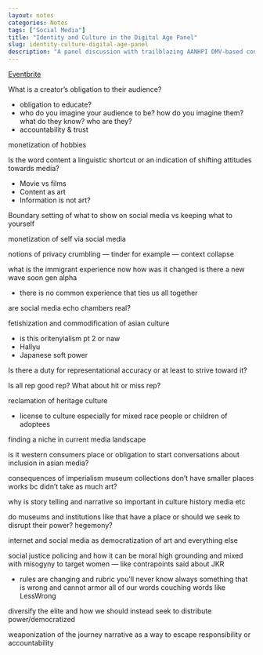 ```yaml
---
layout: notes
categories: Notes
tags: ["Social Media"]
title: "Identity and Culture in the Digital Age Panel"
slug: identity-culture-digital-age-panel
description: "A panel discussion with trailblazing AANHPI DMV-based content creators as they reflect on how identity and culture influence their digital content creation and messaging to a global network of followers."
---
```


[Eventbrite](https://www.eventbrite.com/e/panel-discussion-identity-and-culture-in-the-digital-age-tickets-611335961317?aff=ebdsoporgprofile)

What is a creator’s obligation to their audience?

- obligation to educate?
- who do you imagine your audience to be? how do you imagine them? what do they know? who are they?
- accountability & trust

monetization of hobbies

Is the word content a linguistic shortcut or an indication of shifting attitudes towards media?

- Movie vs films
- Content as art
- Information is not art?

Boundary setting of what to show on social media vs keeping what to yourself

monetization of self via social media

notions of privacy crumbling — tinder for example — context collapse

what is the immigrant experience now how was it changed is there a new wave soon gen alpha

- there is no common experience that ties us all together

are social media echo chambers real?

fetishization and commodification of asian culture

- is this oritenyialism pt 2 or naw
- Hallyu
- Japanese soft power

Is there a duty for representational accuracy or at least to strive toward it?

Is all rep good rep? What about hit or miss rep?

reclamation of heritage culture

- license to culture especially for mixed race people or children of adoptees

finding a niche in current media landscape

is it western consumers place or obligation to start conversations about inclusion in asian media?

consequences of imperialism museum collections don’t have smaller places works bc didn’t take as much art?

why is story telling and narrative so important in culture history media etc

do museums and institutions like that have a place or should we seek to disrupt their power? hegemony?

internet and social media as democratization of art and everything else

social justice policing and how it can be moral high grounding and mixed with misogyny to target women — like contrapoints said about JKR

- rules are changing and rubric you’ll never know always something that is wrong and cannot armor all of our words couching words like LessWrong

diversify the elite and how we should instead seek to distribute power/democratized

weaponization of the journey narrative as a way to escape responsibility or accountability